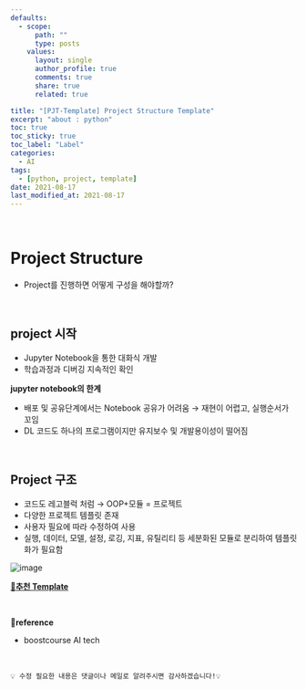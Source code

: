 ```yaml
---
defaults:
  - scope:
      path: ""
      type: posts
    values:
      layout: single
      author_profile: true
      comments: true
      share: true
      related: true

title: "[PJT-Template] Project Structure Template"
excerpt: "about : python"
toc: true
toc_sticky: true
toc_label: "Label"
categories:
  - AI
tags:
  - [python, project, template]
date: 2021-08-17
last_modified_at: 2021-08-17
---
```


<br>

# Project Structure

- Project를 진행하면 어떻게 구성을 해야할까?

<br>

## project 시작

- Jupyter Notebook을 통한 대화식 개발
- 학습과정과 디버깅 지속적인 확인

**jupyter notebook의 한계**
- 배포 및 공유단계에서는 Notebook 공유가 어려움 → 재현이 어렵고, 실행순서가 꼬임
- DL 코드도 하나의 프로그램이지만 유지보수 및 개발용이성이 떨어짐

<br>

## Project 구조

- 코드도 레고블럭 처럼 → OOP+모듈 = 프로젝트
- 다양한 프로젝트 템플릿 존재
- 사용자 필요에 따라 수정하여 사용
- 실행, 데이터, 모델, 설정, 로깅, 지표, 유틸리티 등 세분화된 모듈로 분리하여 템플릿화가 필요함

![image](https://user-images.githubusercontent.com/77658029/130300539-7309cd89-b0fd-4dc9-878a-f602f2d27dcc.png)

[**🎈추천 Template**](https://github.com/victoresque/pytorch-template)

<br>

**📌reference**
- boostcourse AI tech

<br>

```
💡 수정 필요한 내용은 댓글이나 메일로 알려주시면 감사하겠습니다!💡 
```
